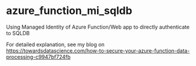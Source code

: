 # azure_function_mi_sqldb
Using Managed Identity of Azure Function/Web app to directly authenticate to SQLDB

For detailed explanation, see my blog on https://towardsdatascience.com/how-to-secure-your-azure-function-data-processing-c9947bf724fb
